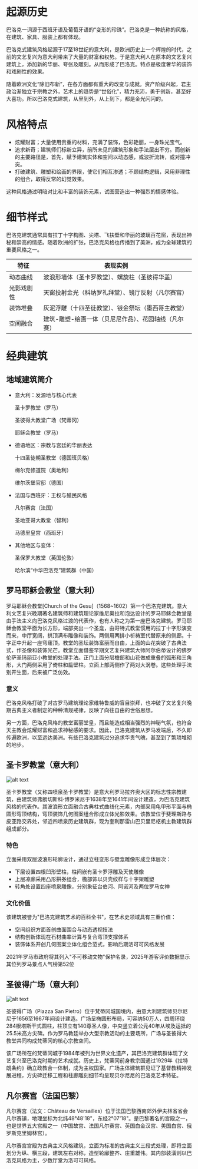# 起源历史

巴洛克一词源于西班牙语及葡萄牙语的“变形的珍珠”。巴洛克是一种统称的风格，在建筑、家具、服装上都有体现。

巴洛克式建筑风格起源于17至18世纪的意大利，是欧洲历史上一个辉煌的时代，之前的文艺复兴为意大利带来了大量的财富和权势。于是意大利人在原本的文艺复兴建筑上，添加新的华丽、夸张及雕刻。从而形成了巴洛克。特点是极度奢华的装饰和戏剧性的效果。

随着欧洲文化“除旧布新”，在各方面都有重大的改变与成就。资产阶级兴起，君主政治渐独立于宗教之外，艺术上的趋势是“世俗化”，精力充沛，勇于创新，甚至好大喜功。所以巴洛克式建筑，从里到外，从上到下，都是金光闪闪的。

# 风格特点

- 炫耀财富；大量使用贵重的材料，充满了装饰，色彩艳丽，一身珠光宝气。
- 追求新奇；建筑师们标新立异，前所未见的建筑形象和手法层出不穷。而创新的主要路径是，首先，赋予建筑实体和空间以动态感，或波折流转，或对撞冲突。
- 打破建筑、雕塑和绘画的界限，使它们相互渗透；不顾结构逻辑，采用非理性的组合，取得反常的幻觉效果。

这种风格通过明暗对比和丰富的装饰元素，试图营造出一种强烈的情感体验。

# 细节样式

巴洛克建筑通常具有拉丁十字构图、尖塔、飞扶壁和华丽的玻璃百花窗，表现出神秘和崇高的情感。随着欧洲的扩张，巴洛克风格也传播到了美洲，成为全球建筑的重要风格之一。

|特征|表现实例|
|-|-|
|动态曲线|波浪形墙体（圣卡罗教堂）、螺旋柱（圣彼得华盖）|
|光影戏剧性|天窗投射金光（科纳罗礼拜堂）、镜厅反射（凡尔赛宫）|
|装饰堆叠|灰泥浮雕（十四圣徒教堂）、镀金祭坛（墨西哥主教堂）|
|空间融合|建筑-雕塑-绘画一体（贝尼尼作品）、花园轴线（凡尔赛）|


# 经典建筑

## 地域建筑简介

- 意大利：发源地与核心代表

    圣卡罗教堂（罗马）

    圣彼得大教堂广场（梵蒂冈）

    耶稣会教堂（罗马）

- 德语地区：宗教与宫廷的华丽表达

    十四圣徒朝圣教堂（德国班贝格）

    梅尔克修道院（奥地利）

    维尔茨堡官邸（德国）

- 法国与西班牙：王权与殖民风格

    凡尔赛宫（法国）

    圣地亚哥大教堂（智利）

    马德里皇宫（西班牙）

- 其他地区与变体：

    圣保罗大教堂（英国伦敦）

    哈尔滨“中华巴洛克”建筑群（中国）

## 罗马耶稣会教堂（意大利）

罗马耶稣会教堂[Church of the Gesu]（1568~1602）第一个巴洛克建筑。意大利文艺复兴晚期著名建筑师和建筑理论家维尼奥拉和泡达设计的罗马耶稣会教堂是由手法主义向巴洛克风格过渡的代表作，也有人称之为第一座巴洛克建筑。罗马耶稣会教堂平面为长方形，端部突出一个圣龛，由哥特式教堂惯用的拉丁十字形演变而来，中厅宽阔，拱顶满布雕像和装饰。两侧用两排小祈祷室代替原来的侧廊。十字正中升起一座穹窿顶。教堂的圣坛装饰富丽而自由，上面的山花突破了古典法式，作圣像和装饰光芒。教堂立面借鉴早期文艺复兴建筑大师阿尔伯蒂设计的佛罗伦萨圣玛丽亚小教堂的处理手法。正门上面分层檐部和山花做成重叠的弧形和三角形，大门两侧采用了倚柱和扁壁柱。立面上部两侧作了两对大涡卷。这些处理手法别开生面，后来被广泛仿效。

### 意义

巴洛克风格打破了对古罗马建筑理论家维特鲁威的盲目崇拜，也冲破了文艺复兴晚期古典主义者制定的种种清规戒律，反映了向往自由的世俗思想。

另一方面，巴洛克风格的教堂富丽堂皇，而且能造成相当强烈的神秘气氛，也符合天主教会炫耀财富和追求神秘感的要求。因此，巴洛克建筑从罗马发端后，不久即传遍欧洲，以至远达美洲。有些巴洛克建筑过分追求华贵气魄，甚至到了繁琐堆砌的地步。

## 圣卡罗教堂（意大利）

![alt text](圣卡罗教堂.png)

圣卡罗教堂（又称四喷泉圣卡罗教堂）是意大利罗马拉齐奥大区的标志性宗教建筑，由建筑师弗朗切斯科·博罗米尼于1638年至1641年间设计建造，为巴洛克建筑风格的代表作。其波浪形立面融合古典柱式曲线化元素，内部采用龟甲形平面与椭圆形穹顶结构，穹顶装饰几何图案组合形成立体光影效果。该教堂位于斐理斯路与皮亚路交界处，邻近四喷泉历史建筑群，现为奎利那雷山巴贝里尼枢机主教建筑群组成部分。

### 特色

立面采用双层波浪形轮廓设计，通过立柱变形与壁龛雕像形成立体层次：
- 下层设置四根凹形壁柱，柱间嵌有圣卡罗浮雕及天使雕像
- 上层凉廊采用凸形拱券组合，檐部饰以贝壳纹样与十字架雕塑
- 转角处设置四座喷泉雕像，分别象征台伯河、阿诺河及两位罗马女神

### 文化价值

该建筑被誉为"巴洛克建筑艺术的百科全书"，在艺术史领域具有三重价值：
- 空间组织方面首创曲面围合与动态透视技法
- 结构创新体现在石材曲率计算与复合穹顶支撑体系
- 装饰体系开创几何图案立体化组合范式，影响后期洛可可风格发展

2021年罗马市政府将其列入"不可移动文物"保护名录，2025年游客评价数据显示其位列罗马景点人气榜第52位

## 圣彼得广场（意大利）

![alt text](圣彼得广场.png)

圣彼得广场（Piazza San Pietro）位于梵蒂冈城国境内，由意大利建筑师贝尔尼尼于1656至1667年间设计建造。广场呈椭圆形布局，可容纳50万人，四周环绕284根塔斯干式圆柱，柱顶立有140尊圣人像，中央竖立着公元40年从埃及运抵的25.5米高方尖碑。作为罗马教廷举办大型宗教活动的主要场所，广场与圣彼得大教堂共同构成梵蒂冈的核心宗教空间。

该广场所在的梵蒂冈城于1984年被列为世界文化遗产，其巴洛克建筑群体现了文艺复兴至巴洛克时期的艺术成就。历史上，梵蒂冈前身教宗国通过1929年《拉特朗条约》确立政教合一体制，成为主权国家。广场主体建筑群见证了基督教精神发展进程，方尖碑迁移工程和柱廊雕刻细节均呈现贝尔尼尼的巴洛克艺术特征。

## 凡尔赛宫（法国巴黎）

凡尔赛宫（法文：Château de Versailles）位于法国巴黎西南郊外伊夫林省省会凡尔赛镇，地理坐标为北纬48°48'18"，东经2°07'18"。是巴黎著名的宫殿之一，也是世界五大宫殿之一（中国故宫、法国凡尔赛宫、英国白金汉宫、美国白宫、俄罗斯克里姆林宫）。 

凡尔赛宫宫殿为古典主义风格建筑，立面为标准的古典主义三段式处理，即将立面划分为纵、横三段，建筑左右对称，造型轮廓整齐、庄重雄伟。其内部装潢则以巴洛克风格为主，少数厅堂为洛可可风格。